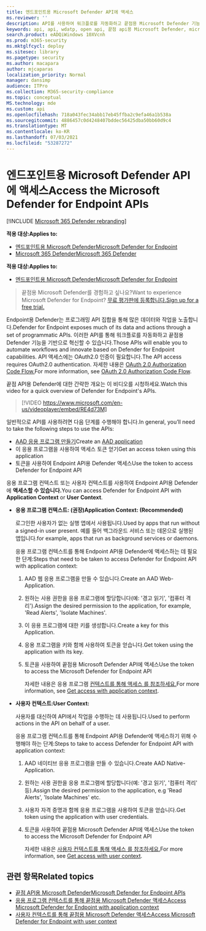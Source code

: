 ```yaml
---
title: 엔드포인트용 Microsoft Defender API에 액세스
ms.reviewer: ''
description: API를 사용하여 워크플로를 자동화하고 끝점용 Microsoft Defender 기능을 기반으로 혁신하는 방법을 배우기
keywords: api, api, wdatp, open api, 끝점 api용 Microsoft Defender, microsoft defender atp, 공개 api, 지원되는 api, 경고, 장치, 사용자, 도메인, ip, 파일, 고급 헌팅, 쿼리
search.product: eADQiWindows 10XVcnh
ms.prod: m365-security
ms.mktglfcycl: deploy
ms.sitesec: library
ms.pagetype: security
ms.author: macapara
author: mjcaparas
localization_priority: Normal
manager: dansimp
audience: ITPro
ms.collection: M365-security-compliance
ms.topic: conceptual
MS.technology: mde
ms.custom: api
ms.openlocfilehash: 718a043fec34abb17eb45ffba2c9efa46a1b538a
ms.sourcegitcommit: 4886457c0d4248407bddec56425dba50bb60d9c4
ms.translationtype: MT
ms.contentlocale: ko-KR
ms.lasthandoff: 07/03/2021
ms.locfileid: "53287272"
---
```

# <a name="access-the-microsoft-defender-for-endpoint-apis"></a><span data-ttu-id="a4c45-104">엔드포인트용 Microsoft Defender API에 액세스</span><span class="sxs-lookup"><span data-stu-id="a4c45-104">Access the Microsoft Defender for Endpoint APIs</span></span> 

[!INCLUDE [Microsoft 365 Defender rebranding](../../includes/microsoft-defender.md)]

<span data-ttu-id="a4c45-105">**적용 대상:**</span><span class="sxs-lookup"><span data-stu-id="a4c45-105">**Applies to:**</span></span>
- [<span data-ttu-id="a4c45-106">엔드포인트용 Microsoft Defender</span><span class="sxs-lookup"><span data-stu-id="a4c45-106">Microsoft Defender for Endpoint</span></span>](https://go.microsoft.com/fwlink/p/?linkid=2154037)
- [<span data-ttu-id="a4c45-107">Microsoft 365 Defender</span><span class="sxs-lookup"><span data-stu-id="a4c45-107">Microsoft 365 Defender</span></span>](https://go.microsoft.com/fwlink/?linkid=2118804)


<span data-ttu-id="a4c45-108">**적용 대상:**</span><span class="sxs-lookup"><span data-stu-id="a4c45-108">**Applies to:**</span></span> 
- [<span data-ttu-id="a4c45-109">엔드포인트용 Microsoft Defender</span><span class="sxs-lookup"><span data-stu-id="a4c45-109">Microsoft Defender for Endpoint</span></span>](https://go.microsoft.com/fwlink/?linkid=2154037)

> <span data-ttu-id="a4c45-110">끝점용 Microsoft Defender를 경험하고 싶나요?</span><span class="sxs-lookup"><span data-stu-id="a4c45-110">Want to experience Microsoft Defender for Endpoint?</span></span> [<span data-ttu-id="a4c45-111">무료 평가판에 등록합니다.</span><span class="sxs-lookup"><span data-stu-id="a4c45-111">Sign up for a free trial.</span></span>](https://www.microsoft.com/microsoft-365/windows/microsoft-defender-atp?ocid=docs-wdatp-exposedapis-abovefoldlink) 

<span data-ttu-id="a4c45-112">Endpoint용 Defender는 프로그래밍 API 집합을 통해 많은 데이터와 작업을 노출합니다.</span><span class="sxs-lookup"><span data-stu-id="a4c45-112">Defender for Endpoint exposes much of its data and actions through a set of programmatic APIs.</span></span> <span data-ttu-id="a4c45-113">이러한 API를 통해 워크플로를 자동화하고 끝점용 Defender 기능을 기반으로 혁신할 수 있습니다.</span><span class="sxs-lookup"><span data-stu-id="a4c45-113">Those APIs will enable you to automate workflows and innovate based on Defender for Endpoint capabilities.</span></span> <span data-ttu-id="a4c45-114">API 액세스에는 OAuth2.0 인증이 필요합니다.</span><span class="sxs-lookup"><span data-stu-id="a4c45-114">The API access requires OAuth2.0 authentication.</span></span> <span data-ttu-id="a4c45-115">자세한 내용은 [OAuth 2.0 Authorization Code Flow.](/azure/active-directory/develop/active-directory-v2-protocols-oauth-code)</span><span class="sxs-lookup"><span data-stu-id="a4c45-115">For more information, see [OAuth 2.0 Authorization Code Flow](/azure/active-directory/develop/active-directory-v2-protocols-oauth-code).</span></span>

<span data-ttu-id="a4c45-116">끝점 API용 Defender에 대한 간략한 개요는 이 비디오를 시청하세요.</span><span class="sxs-lookup"><span data-stu-id="a4c45-116">Watch this video for a quick overview of Defender for Endpoint's APIs.</span></span>

>[!VIDEO https://www.microsoft.com/en-us/videoplayer/embed/RE4d73M]

<span data-ttu-id="a4c45-117">일반적으로 API를 사용하려면 다음 단계를 수행해야 합니다.</span><span class="sxs-lookup"><span data-stu-id="a4c45-117">In general, you’ll need to take the following steps to use the APIs:</span></span>

- <span data-ttu-id="a4c45-118">[AAD 응용 프로그램 만들기](/microsoft-365/security/defender-endpoint/exposed-apis-create-app-nativeapp)</span><span class="sxs-lookup"><span data-stu-id="a4c45-118">Create an [AAD application](/microsoft-365/security/defender-endpoint/exposed-apis-create-app-nativeapp)</span></span>
- <span data-ttu-id="a4c45-119">이 응용 프로그램을 사용하여 액세스 토큰 얻기</span><span class="sxs-lookup"><span data-stu-id="a4c45-119">Get an access token using this application</span></span>
- <span data-ttu-id="a4c45-120">토큰을 사용하여 Endpoint API용 Defender 액세스</span><span class="sxs-lookup"><span data-stu-id="a4c45-120">Use the token to access Defender for Endpoint API</span></span>

<span data-ttu-id="a4c45-121">응용 프로그램 컨텍스트 또는 사용자  컨텍스트를 사용하여 Endpoint API용 Defender에 **액세스할 수 있습니다.**</span><span class="sxs-lookup"><span data-stu-id="a4c45-121">You can access Defender for Endpoint API with **Application Context** or **User Context**.</span></span>

- <span data-ttu-id="a4c45-122">**응용 프로그램 컨텍스트: (권장)**</span><span class="sxs-lookup"><span data-stu-id="a4c45-122">**Application Context: (Recommended)**</span></span>

  <span data-ttu-id="a4c45-123">로그인한 사용자가 없는 실행 앱에서 사용됩니다.</span><span class="sxs-lookup"><span data-stu-id="a4c45-123">Used by apps that run without a signed-in user present.</span></span> <span data-ttu-id="a4c45-124">예를 들어 백그라운드 서비스 또는 데몬으로 실행된 앱입니다.</span><span class="sxs-lookup"><span data-stu-id="a4c45-124">for example, apps that run as background services or daemons.</span></span>

  <span data-ttu-id="a4c45-125">응용 프로그램 컨텍스트를 통해 Endpoint API용 Defender에 액세스하는 데 필요한 단계:</span><span class="sxs-lookup"><span data-stu-id="a4c45-125">Steps that need to be taken to access Defender for Endpoint API with application context:</span></span>

  1. <span data-ttu-id="a4c45-126">AAD 웹 응용 프로그램을 만들 수 있습니다.</span><span class="sxs-lookup"><span data-stu-id="a4c45-126">Create an AAD Web-Application.</span></span>
  2. <span data-ttu-id="a4c45-127">원하는 사용 권한을 응용 프로그램에 할당합니다(예: '경고 읽기', '컴퓨터 격리').</span><span class="sxs-lookup"><span data-stu-id="a4c45-127">Assign the desired permission to the application, for example, 'Read Alerts', 'Isolate Machines'.</span></span> 
  3. <span data-ttu-id="a4c45-128">이 응용 프로그램에 대한 키를 생성합니다.</span><span class="sxs-lookup"><span data-stu-id="a4c45-128">Create a key for this Application.</span></span>
  4. <span data-ttu-id="a4c45-129">응용 프로그램을 키와 함께 사용하여 토큰을 얻습니다.</span><span class="sxs-lookup"><span data-stu-id="a4c45-129">Get token using the application with its key.</span></span>
  5. <span data-ttu-id="a4c45-130">토큰을 사용하여 끝점용 Microsoft Defender API에 액세스</span><span class="sxs-lookup"><span data-stu-id="a4c45-130">Use the token to access the Microsoft Defender for Endpoint API</span></span>

     <span data-ttu-id="a4c45-131">자세한 내용은 응용 프로그램 [컨텍스트를 통해 액세스 를 참조하세요.](exposed-apis-create-app-webapp.md)</span><span class="sxs-lookup"><span data-stu-id="a4c45-131">For more information, see [Get access with application context](exposed-apis-create-app-webapp.md).</span></span>

- <span data-ttu-id="a4c45-132">**사용자 컨텍스트:**</span><span class="sxs-lookup"><span data-stu-id="a4c45-132">**User Context:**</span></span>

  <span data-ttu-id="a4c45-133">사용자를 대신하여 API에서 작업을 수행하는 데 사용됩니다.</span><span class="sxs-lookup"><span data-stu-id="a4c45-133">Used to perform actions in the API on behalf of a user.</span></span>

  <span data-ttu-id="a4c45-134">응용 프로그램 컨텍스트를 통해 Endpoint API용 Defender에 액세스하기 위해 수행해야 하는 단계:</span><span class="sxs-lookup"><span data-stu-id="a4c45-134">Steps to take to access Defender for Endpoint API with application context:</span></span>

  1. <span data-ttu-id="a4c45-135">AAD 네이티브 응용 프로그램을 만들 수 있습니다.</span><span class="sxs-lookup"><span data-stu-id="a4c45-135">Create AAD Native-Application.</span></span>
  2. <span data-ttu-id="a4c45-136">원하는 사용 권한을 응용 프로그램에 할당합니다(예: '경고 읽기', '컴퓨터 격리' 등).</span><span class="sxs-lookup"><span data-stu-id="a4c45-136">Assign the desired permission to the application, e.g 'Read Alerts', 'Isolate Machines' etc.</span></span> 
  3. <span data-ttu-id="a4c45-137">사용자 자격 증명과 함께 응용 프로그램을 사용하여 토큰을 얻습니다.</span><span class="sxs-lookup"><span data-stu-id="a4c45-137">Get token using the application with user credentials.</span></span>
  4. <span data-ttu-id="a4c45-138">토큰을 사용하여 끝점용 Microsoft Defender API에 액세스</span><span class="sxs-lookup"><span data-stu-id="a4c45-138">Use the token to access the Microsoft Defender for Endpoint API</span></span>

     <span data-ttu-id="a4c45-139">자세한 내용은 [사용자 컨텍스트를 통해 액세스 를 참조하세요.](exposed-apis-create-app-nativeapp.md)</span><span class="sxs-lookup"><span data-stu-id="a4c45-139">For more information, see [Get access with user context](exposed-apis-create-app-nativeapp.md).</span></span>

## <a name="related-topics"></a><span data-ttu-id="a4c45-140">관련 항목</span><span class="sxs-lookup"><span data-stu-id="a4c45-140">Related topics</span></span>

- [<span data-ttu-id="a4c45-141">끝점 API용 Microsoft Defender</span><span class="sxs-lookup"><span data-stu-id="a4c45-141">Microsoft Defender for Endpoint APIs</span></span>](exposed-apis-list.md)
- [<span data-ttu-id="a4c45-142">응용 프로그램 컨텍스트를 통해 끝점용 Microsoft Defender 액세스</span><span class="sxs-lookup"><span data-stu-id="a4c45-142">Access Microsoft Defender for Endpoint with application context</span></span>](exposed-apis-create-app-webapp.md)
- [<span data-ttu-id="a4c45-143">사용자 컨텍스트를 통해 끝점용 Microsoft Defender 액세스</span><span class="sxs-lookup"><span data-stu-id="a4c45-143">Access Microsoft Defender for Endpoint with user context</span></span>](exposed-apis-create-app-nativeapp.md)
